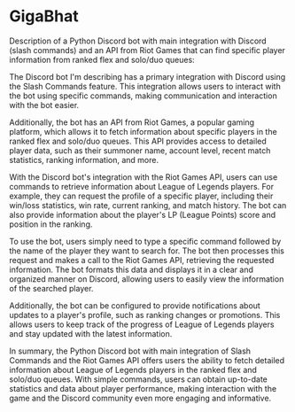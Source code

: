 # GigaBhat

Description of a Python Discord bot with main integration with Discord (slash commands) and an API from Riot Games that can find specific player information from ranked flex and solo/duo queues:

The Discord bot I'm describing has a primary integration with Discord using the Slash Commands feature. This integration allows users to interact with the bot using specific commands, making communication and interaction with the bot easier.

Additionally, the bot has an API from Riot Games, a popular gaming platform, which allows it to fetch information about specific players in the ranked flex and solo/duo queues. This API provides access to detailed player data, such as their summoner name, account level, recent match statistics, ranking information, and more.

With the Discord bot's integration with the Riot Games API, users can use commands to retrieve information about League of Legends players. For example, they can request the profile of a specific player, including their win/loss statistics, win rate, current ranking, and match history. The bot can also provide information about the player's LP (League Points) score and position in the ranking.

To use the bot, users simply need to type a specific command followed by the name of the player they want to search for. The bot then processes this request and makes a call to the Riot Games API, retrieving the requested information. The bot formats this data and displays it in a clear and organized manner on Discord, allowing users to easily view the information of the searched player.

Additionally, the bot can be configured to provide notifications about updates to a player's profile, such as ranking changes or promotions. This allows users to keep track of the progress of League of Legends players and stay updated with the latest information.

In summary, the Python Discord bot with main integration of Slash Commands and the Riot Games API offers users the ability to fetch detailed information about League of Legends players in the ranked flex and solo/duo queues. With simple commands, users can obtain up-to-date statistics and data about player performance, making interaction with the game and the Discord community even more engaging and informative.
